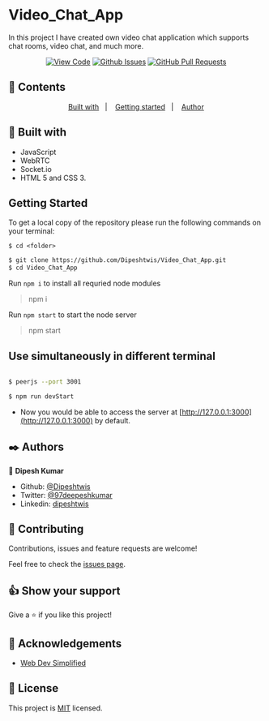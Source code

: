 # Video_Chat_App

 In this project I have created own video chat application which supports chat rooms, video chat, and much more.
      

<div align="center">

[![View Code](https://img.shields.io/badge/View%20-Code-green)](https://github.com/Dipeshtwis/Video_Chat_App)
[![Github Issues](https://img.shields.io/badge/GitHub-Issues-orange)](https://github.com/Dipeshtwis/Video_Chat_App/issues)
[![GitHub Pull Requests](https://img.shields.io/badge/GitHub-Pull%20Requests-blue)](https://github.com/Dipeshtwis/Video_Chat_App/pulls)

</div>

## 📝 Contents

<p align="center">
<a href="#with">Built with</a>&nbsp;&nbsp;&nbsp;|&nbsp;&nbsp;&nbsp;
<a href="#gs">Getting started</a>&nbsp;&nbsp;&nbsp;|&nbsp;&nbsp;&nbsp;
<a href="#author">Author</a>
</p>

## 🔧 Built with<a name = "with"></a>

- JavaScript
- WebRTC
- Socket.io
- HTML 5 and CSS 3.


## Getting Started <a name = "gs"></a>

To get a local copy of the repository please run the following commands on your terminal:

```
$ cd <folder>
```

~~~bash
$ git clone https://github.com/Dipeshtwis/Video_Chat_App.git
$ cd Video_Chat_App

~~~

Run `npm i` to install all requried node modules
>npm i

Run `npm start` to start the node server
>npm start

## Use simultaneously in different terminal

~~~bash

$ peerjs --port 3001

$ npm run devStart

~~~

- Now you would be able to access the server at [http://127.0.0.1:3000](http://127.0.0.1:3000) by default.

## ✒️  Authors <a name = "author"></a>


👤 **Dipesh Kumar**

- Github: [@Dipeshtwis](https://github.com/Dipeshtwis)
- Twitter: [@97deepeshkumar](https://twitter.com/97deepeshkumar)
- Linkedin: [dipeshtwis](https://www.linkedin.com/in/dipeshtwis/)



## 🤝 Contributing

Contributions, issues and feature requests are welcome!

Feel free to check the [issues page](https://github.com/Dipeshtwis/Video_Chat_App/issues).


## 👍 Show your support

Give a ⭐️ if you like this project!

## :clap: Acknowledgements

- [Web Dev Simplified](https://www.youtube.com/watch?v=DvlyzDZDEq4)

## 📝 License

This project is [MIT](./LICENSE) licensed.